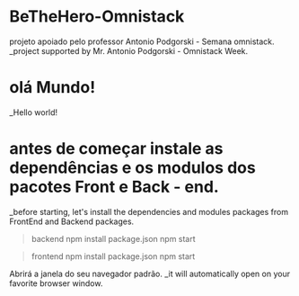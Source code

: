# BeTheHero-Omnistack
projeto apoiado pelo professor Antonio Podgorski - Semana omnistack.
_project supported by Mr. Antonio Podgorski - Omnistack Week.

# olá Mundo!
_Hello world!

# antes de começar instale as dependências e os modulos dos pacotes Front e Back - end.
_before starting, let's install the dependencies and modules packages from FrontEnd and Backend packages.

> backend
npm install package.json
npm start

> frontend
npm install package.json
npm start

Abrirá a janela do seu navegador padrão.
_it will automatically open on your favorite browser window.
